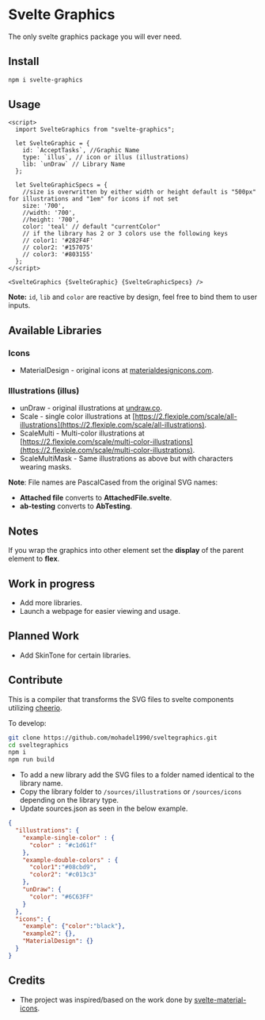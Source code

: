 # Svelte Graphics

The only svelte graphics package you will ever need.

## Install

```sh
npm i svelte-graphics
```

## Usage

```svelte
<script>
  import SvelteGraphics from "svelte-graphics";

  let SvelteGraphic = {
    id: `AcceptTasks`, //Graphic Name
    type: `illus`, // icon or illus (illustrations)
    lib: `unDraw` // Library Name
  };
  
  let SvelteGraphicSpecs = {
    //size is overwritten by either width or height default is "500px" for illustrations and "1em" for icons if not set
    size: '700',
    //width: '700',
    //height: '700',
    color: 'teal' // default "currentColor"
    // if the library has 2 or 3 colors use the following keys
    // color1: '#282F4F'
    // color2: '#157075' 
    // color3: '#803155'
  };
</script>

<SvelteGraphics {SvelteGraphic} {SvelteGraphicSpecs} />
```

**Note:** `id`, `lib` and `color` are reactive by design, feel free to bind them to user inputs.

## Available Libraries

### Icons

- MaterialDesign - original icons at [materialdesignicons.com](https://materialdesignicons.com).

### Illustrations (illus)

- unDraw - original illustrations at [undraw.co](https://undraw.co).
- Scale - single color illustrations at [https://2.flexiple.com/scale/all-illustrations](https://2.flexiple.com/scale/all-illustrations).
- ScaleMulti - Multi-color illustrations at [https://2.flexiple.com/scale/multi-color-illustrations](https://2.flexiple.com/scale/multi-color-illustrations).
- ScaleMultiMask - Same illustrations as above but with characters wearing masks.

**Note**: File names are PascalCased from the original SVG names:

- **Attached file** converts to **AttachedFile.svelte**.  
- **ab-testing** converts to **AbTesting**.

## Notes

If you wrap the graphics into other element set the **display** of the parent element to **flex**.

## Work in progress

- Add more libraries.
- Launch a webpage for easier viewing and usage.

## Planned Work

- Add SkinTone for certain libraries.

## Contribute

This is a compiler that transforms the SVG files to svelte components utilizing [cheerio](https://cheerio.js.org).

To develop:

```sh
git clone https://github.com/mohadel1990/sveltegraphics.git
cd sveltegraphics
npm i
npm run build
```

- To add a new library add the SVG files to a folder named identical to the library name.
- Copy the library folder to `/sources/illustrations` or `/sources/icons` depending on the library type.
- Update sources.json as seen in the below example.

```json
{
  "illustrations": {
    "example-single-color" : {
      "color" : "#c1d61f"
    },
    "example-double-colors" : {
      "color1":"#08cbd9",
      "color2": "#c013c3"
    },
    "unDraw": {
      "color": "#6C63FF"
    }
  },
  "icons": {
    "example": {"color":"black"},
    "example2": {},
    "MaterialDesign": {}
  }
}
```

## Credits

- The project was inspired/based on the work done by [svelte-material-icons](https://github.com/ramiroaisen/svelte-material-icons).
